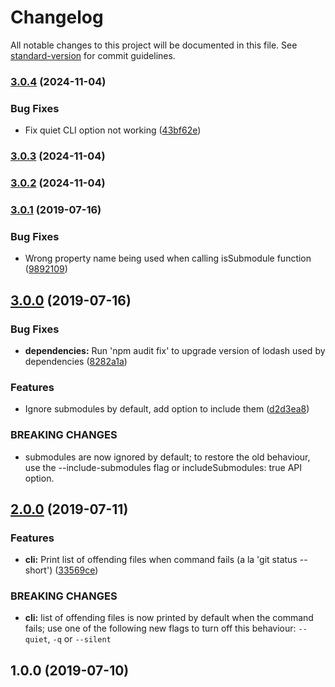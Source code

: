 # Changelog

All notable changes to this project will be documented in this file. See [standard-version](https://github.com/conventional-changelog/standard-version) for commit guidelines.

### [3.0.4](https://github.com/jwarby/git-is-clean/compare/v3.0.3...v3.0.4) (2024-11-04)


### Bug Fixes

* Fix quiet CLI option not working ([43bf62e](https://github.com/jwarby/git-is-clean/commit/43bf62e))



### [3.0.3](https://github.com/jwarby/git-is-clean/compare/v3.0.2...v3.0.3) (2024-11-04)



### [3.0.2](https://gitlab.com/warby/git-is-clean/compare/v3.0.1...v3.0.2) (2024-11-04)



### [3.0.1](https://gitlab.com/warby/git-is-clean/compare/v3.0.0...v3.0.1) (2019-07-16)


### Bug Fixes

* Wrong property name being used when calling isSubmodule function ([9892109](https://gitlab.com/warby/git-is-clean/commit/9892109))



## [3.0.0](https://gitlab.com/warby/git-is-clean/compare/v2.0.0...v3.0.0) (2019-07-16)


### Bug Fixes

* **dependencies:** Run 'npm audit fix' to upgrade version of lodash used by dependencies ([8282a1a](https://gitlab.com/warby/git-is-clean/commit/8282a1a))


### Features

* Ignore submodules by default, add option to include them ([d2d3ea8](https://gitlab.com/warby/git-is-clean/commit/d2d3ea8))


### BREAKING CHANGES

* submodules are now ignored by default; to restore the old
behaviour, use the --include-submodules flag or includeSubmodules: true API
option.



## [2.0.0](https://gitlab.com/warby/git-is-clean/compare/v1.0.0...v2.0.0) (2019-07-11)


### Features

* **cli:** Print list of offending files when command fails (a la 'git status --short') ([33569ce](https://gitlab.com/warby/git-is-clean/commit/33569ce))


### BREAKING CHANGES

* **cli:** list of offending files is now printed by default when the
command fails; use one of the following new flags to turn off this behaviour:
`--quiet`, `-q` or `--silent`



## 1.0.0 (2019-07-10)
